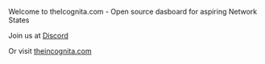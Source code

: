 Welcome to theIcognita.com - Open source dasboard for aspiring Network States

Join us at <a href="https://discord.gg/EyvF2fEqWT" target="_blank">Discord</a>

Or visit <a href="https://theincognita.com/" target="_blank">theincognita.com</a>
